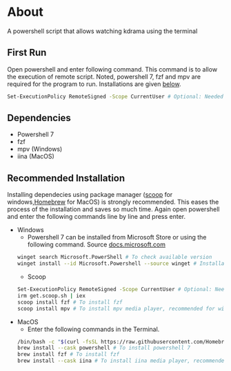 # About
A powershell script that allows watching kdrama using the terminal
## First Run
Open powershell and enter following command. This command is to allow the execution of remote script. Noted, powershell 7, fzf and mpv are required for the program to run. Installations are given [below](#Recommended-Installation).
```sh
Set-ExecutionPolicy RemoteSigned -Scope CurrentUser # Optional: Needed to run a remote script the first time
```
## Dependencies

- Powershell 7  
- fzf  
- mpv (Windows)
- iina (MacOS)  

## Recommended Installation

Installing dependecies using package manager ([scoop](https://scoop.sh/) for windows,[Homebrew](https://brew.sh/) for MacOS) is strongly recommended. This eases the process of the installation and saves so much time. Again open powershell and enter the following commands line by line and press enter.

- Windows
  - Powershell 7 can be installed from Microsoft Store or using the following command. Source [docs.microsoft.com](https://docs.microsoft.com/de-de/powershell/scripting/install/installing-powershell-on-windows?view=powershell-7.2)
  ```sh
  winget search Microsoft.PowerShell # To check available version
  winget install --id Microsoft.Powershell --source winget # Installation
  ```
  - Scoop
  ```sh
  Set-ExecutionPolicy RemoteSigned -Scope CurrentUser # Optional: Needed to run a remote script the first time
  irm get.scoop.sh | iex
  scoop install fzf # To install fzf
  scoop install mpv # To install mpv media player, recommended for windows user
  ```
- MacOS  
  - Enter the following commands in the Terminal.
  ```sh
  /bin/bash -c "$(curl -fsSL https://raw.githubusercontent.com/Homebrew/install/HEAD/install.sh)" # To install homebrew
  brew install --cask powershell # To install powershell 7
  brew install fzf # To install fzf
  brew install --cask iina # To install iina media player, recommended for mac user
  ```



